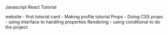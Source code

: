 Javascript React Tutorial

website - first tutorial
card - Making profile tutorial
Props - Doing CSS
props - using interface to handling properties
Rendering - using conditional to do the project
